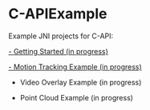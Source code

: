 C-APIExample
============

Example JNI projects for C-API:

[- Getting Started (in progress)](https://github.com/ProjectTango/C-APIExample/wiki/Hello-Tango-JNI)

[- Motion Tracking Example (in progress)](https://github.com/ProjectTango/C-APIExample/wiki/Creating-a-Motion-Tracking-Application)

- Video Overlay Example (in progress)

- Point Cloud Example (in progress)
